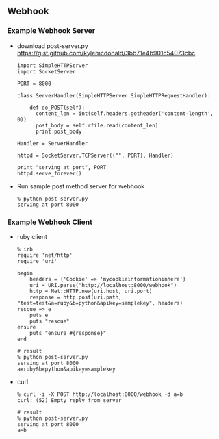 ## Webhook
### Example Webhook Server
* download post-server.py https://gist.github.com/kylemcdonald/3bb71e4b901c54073cbc
    ```
    import SimpleHTTPServer
    import SocketServer
    
    PORT = 8000
    
    class ServerHandler(SimpleHTTPServer.SimpleHTTPRequestHandler):
    
        def do_POST(self):
          content_len = int(self.headers.getheader('content-length', 0))
          post_body = self.rfile.read(content_len)
          print post_body
    
    Handler = ServerHandler
    
    httpd = SocketServer.TCPServer(("", PORT), Handler)
    
    print "serving at port", PORT
    httpd.serve_forever()
    ```

* Run sample post method server for webhook
    ```
    % python post-server.py 
    serving at port 8000
    ```
  
### Example Webhook Client  
* ruby client
    ```
    % irb
    require 'net/http'
    require 'uri'
    
    begin
        headers = {'Cookie' => 'mycookieinformationinhere'}
        uri = URI.parse("http://localhost:8000/webhook")
        http = Net::HTTP.new(uri.host, uri.port)
        response = http.post(uri.path, "test=test&a=ruby&b=python&apikey=samplekey", headers)
    rescue => e
        puts e
        puts "rescue"
    ensure
        puts "ensure #{response}"
    end
    ```
    ```
    # result
    % python post-server.py
    serving at port 8000
    a=ruby&b=python&apikey=samplekey
    ```

* curl
    ```
    % curl -i -X POST http://localhost:8000/webhook -d a=b
    curl: (52) Empty reply from server
    ```
    
    ```
    # result
    % python post-server.py
    serving at port 8000
    a=b
    ```